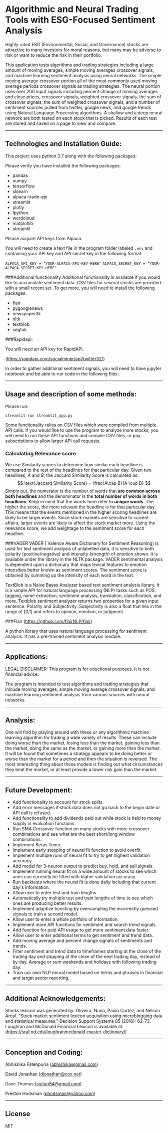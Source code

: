 # Algorithmic and Neural Trading Tools with ESG-Focused Sentiment Analysis

Highly rated ESG (Environmental, Social, and Governance) stocks are attractive to many investors for moral reasons, but many may be adverse to risk or want to reduce the risk in their portfolio.

This application tests algorithms and trading strategies including a large amount of moving averages, simple moving averages crossover signals, and machine learning sentiment analysis using neural networks. The simple moving average crossover portion all of the  most commonly used moving average periods crossover signals as trading strategies. The neural portion uses over 200 input signals including percent change of moving averages and close prices, crossover signals, weighted crossover signals, the sum of crossover signals, the sum of weighted crossover signals, and a number of sentiment sources pulled from twitter, google news, and google trends using Natural Language Processing algorithms. A shallow and a deep neural network are both tested on each stock that is picked. Results of each test are stored and saved on a page to view and compare.


---
## Technologies and Installation Guide:

This project uses python 3.7 along with the following packages:

Please verify you have installed the following packages:
 
- pandas
- numpy
- tensorflow
- sklearn
- alpaca-trade-api
- streamlit
- plotly
- Ipython
- wordcloud
- matplotlib
- streamlit

Please acquire API keys from Alpaca.

You will need to create a text file in the program folder labeled `.env` and containing your API key and API secret key in the following format:

```ALPACA_API_KEY = "YOUR-ALPACA-API-KEY-HERE"```
```ALPACA_SECRET_KEY = "YOUR-ALPACA-SECRET-KEY-HERE"```

###Additional functionality
Additional functionality is available if you would like to accumulate sentiment data. CSV files for several stocks are provided with a  small recent set. To get more, you will need to install the following packages: 

- flair
- pygooglenews
- newspaper3k
- nltk
- textblob
- segtok

###Rapidapi:

You  will need an API key for RapidAPI.

(https://rapidapi.com/socialminer/api/twitter32/)

In order to gather additional sentiment signals, you will need to have jupyter notebook and be able to run code in the following files:



---

## Usage and description of some methods:

Please run:

```
streamlit run streamlit_app.py
```

Some functionality relies on CSV files which were compiled from multiple API calls. If you would like to use the program to analyze more stocks, you will need to run these API functions and compile CSV files, or pay subscriptions to allow larger API  call requests.

### Calculating Relevance score
We use Similarity  scores to determine how similar each headline is compared to the rest of the headlines for that particular day.
Given two headlines, $A$ and $B$, the Jaccard Similarity Score is calculated as:
$$
\text{Jaccard Similarity Score} = \frac{A\cap B}{A \cup B}
$$
Simply put, the numerator is the number of words that **are common across both headlines** and the denominator is the **total number of words in both headlines**. Keep in mind that the words here refer to **unique words**.
The higher the score, the more relevant the headline is for that particular day. This means that the events mentioned in the higher scoring headlines are likely to be larger events.
Since stock markets are sensitive to current affairs, larger events are likely to affect the stock market more.
Using the relevance score, we add weightage to the sentiment score for each headline.

###VADER
VADER ( Valence Aware Dictionary for Sentiment Reasoning) is used for text sentiment analysis of unlabelled data, it is sensitive to both polarity (positive/negative) and intensity (strength) of emotion shown. It is available under the library in the NLTK package.
VADER sentimental analysis is dependent upon a dictionary that maps lexical features to emotion intensities better known as sentiment scores. The sentiment score is obtained by summing up the intensity of each word in the text.

TextBlob is a Naive Bayes Analyzer based text sentiment analysis library. It is a simple API for natural language processing (NLP) tasks such as POS tagging, name extraction, sentiment analysis, translation, classification, and more. Textblob sentiment analyzer returns two properties for a given input sentence: Polarity and Subjectivity. Subjectivity is also a float that lies in the range of [0,1] and refers to opinion, emotion, or judgment.

###Flair
(https://github.com/flairNLP/flair)

A python library that uses natural language processing for sentiment analysis. It has a pre-trained sentiment analysis module.

---
## Applications:

LEGAL DISCLAIMER: This program is for eductional purposes. It is not financial advice.

The program is intended to test algorithms and trading strategies that inlcude moving averages, simple moving average crossover signals, and machine learning sentiment analysis from various sources with neural networks.

---

## Analysis:

One will find by playing around with these or any algorithmic machine learning algorithm for trading a wide variety of results. These can include doing worse than the market, losing less than the market, gaining less than the market, doing the same as the market, or gaining more than the market. It will be found that sometimes a strategy appears to be doing better or worse than the market for a period and then the situation is reversed. The most interesting thing about these models is finding out what circumstances they beat the market, or at least provide a lower risk gain than the market.

---
## Future Development:

- Add functionality to account for stock splits.
- Add error messages if stock data does not go back to the begin date or API call is refused.
- Add functionality to add dividends paid out while stock is held to money supply in evaluation functions.
- Run SMA Crossover function on many stocks with more crossover combinations and see what are the best short/long window combinations.
- Implement Keras Tuner.
- Implement early stopping of neural fit function to avoid overfit.
- Implement multiple runs of neural fit to try to get highest validation accuracy.
- Add model for 3-neuron output to predict buy, hold, and sell signals.
- Implement running neural fit on a wide amount of stocks to see which ones can currently be fitted with higher validation accuracy.
- Run backtests where the neural fit is done daily including that current day's information.
- Allow user to enter test and train lengths.
- Automatically try multiple test and train lengths of time to see which ones are producing better results.
- Implement adaptive boosting by oversampling the incorrectly guessed signals to train a second model.
- Allow user to enter a whole portfolio of information.
- Implement more API functions for sentiment and search trend signals.
- Add function for paid API usage to get more sentiment data faster.
- Allow user to enter additional terms to get sentiment and trend data.
- Add moving average and percent change signals of sentiments and trends.
- Filter sentiment and trend data to timeframes starting at the close of the trading day and stopping at the close of the next trading day, instead of by day. Average or sum weekends and holidays with following trading day.
- Train our own NLP neural model based on terms and phrases in financial and target sector reporting.



---

## Additional Acknowledgements:

Stocks lexicon was generated by:
Oliveira, Nuno, Paulo Cortez, and Nelson Areal. "Stock market sentiment lexicon acquisition using microblogging data and statistical measures." Decision Support Systems 85 (2016): 62-73.
Loughran and McDonald Financial Lexicon is available at: (https://sraf.nd.edu/loughranmcdonald-master-dictionary/)

---

## Conception and Coding:

Abhishika Fatehpuria (abhishika@gmail.com)

David Jonathan (djonathan@cox.net)

Dave Thomas (sjufan84@gmail.com)

Preston Hodsman (phodsman@yahoo.com)


---

## License

MIT
